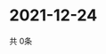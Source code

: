 # 2021-12-24
  共 0条

  <!-- BEGIN -->
  <!-- 最后更新时间Fri Dec 24 2021 00:19:18 GMT+0000 (Coordinated Universal Time) -->
  
  <!-- END -->
  
  